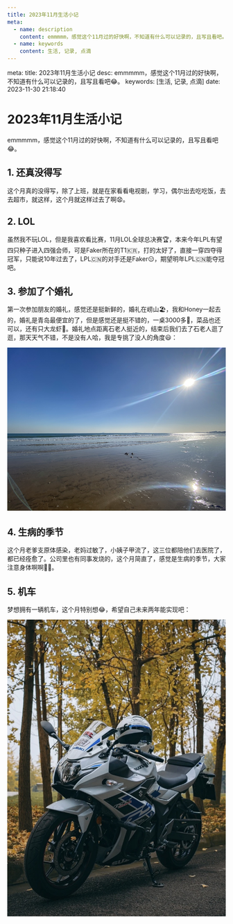 ```yaml
---
title: 2023年11月生活小记
meta:
  - name: description
    content: emmmmm，感觉这个11月过的好快啊，不知道有什么可以记录的，且写且看吧。
  - name: keywords
    content: 生活, 记录, 点滴
---
```


<route lang="yaml">
meta:
  title: 2023年11月生活小记
  desc: emmmmm，感觉这个11月过的好快啊，不知道有什么可以记录的，且写且看吧😂。
  keywords: [生活, 记录, 点滴]
  date: 2023-11-30 21:18:40
</route>

# 2023年11月生活小记

emmmmm，感觉这个11月过的好快啊，不知道有什么可以记录的，且写且看吧😂。

## 1. 还真没得写

这个月真的没得写，除了上班，就是在家看看电视剧，学习，偶尔出去吃吃饭，去去超市，就这样，这个月就这样过去了啊😧。

## 2. LOL

虽然我不玩LOL，但是我喜欢看比赛，11月LOL全球总决赛🏆，本来今年LPL有望四只种子进入四强会师，可是Faker所在的T1🇰🇷，打的太好了，直接一穿四夺得冠军，只能说10年过去了，LPL🇨🇳的对手还是Faker😑，期望明年LPL🇨🇳能夺冠吧。

## 3. 参加了个婚礼

第一次参加朋友的婚礼，感觉还是挺新鲜的，婚礼在崂山🏖️，我和Honey一起去的，婚礼是青岛最便宜的了，但是感觉还是挺不错的，一桌3000多🤪，菜品也还可以，还有只大龙虾🦞。婚礼地点距离石老人挺近的，结束后我们去了石老人逛了逛，那天天气不错，不是没有人哈，我是专挑了没人的角度😃：

![石老人](./images/1.png)

## 4. 生病的季节

这个月老爹支原体感染，老妈过敏了，小姨子甲流了，这三位都陪他们去医院了，都已经痊愈了。公司里也有同事发烧的，这个月简直了，感觉是生病的季节，大家注意身体啊啊💪🏼。

## 5. 机车

梦想拥有一辆机车，这个月特别想😂，希望自己未来两年能实现吧：

![机车](./poster.png)

